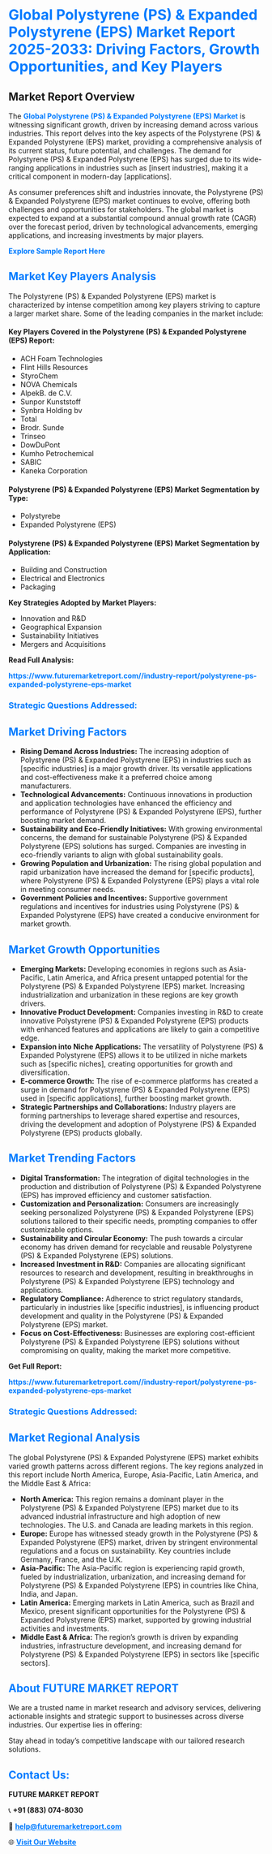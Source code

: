<h1 style="color: #007BFF;">Global Polystyrene (PS) & Expanded Polystyrene (EPS) Market Report 2025-2033: Driving Factors, Growth Opportunities, and Key Players</h1>

<section id="overview">
<h2>Market Report Overview</h2>
<p>The <a href="https://www.futuremarketreport.com//industry-report/polystyrene-ps-expanded-polystyrene-eps-market" style="color: #007BFF; text-decoration: none;"><strong>Global Polystyrene (PS) & Expanded Polystyrene (EPS) Market</strong></a> is witnessing significant growth, driven by increasing demand across various industries. This report delves into the key aspects of the Polystyrene (PS) & Expanded Polystyrene (EPS) market, providing a comprehensive analysis of its current status, future potential, and challenges. The demand for Polystyrene (PS) & Expanded Polystyrene (EPS) has surged due to its wide-ranging applications in industries such as [insert industries], making it a critical component in modern-day [applications].</p>
<p>As consumer preferences shift and industries innovate, the Polystyrene (PS) & Expanded Polystyrene (EPS) market continues to evolve, offering both challenges and opportunities for stakeholders. The global market is expected to expand at a substantial compound annual growth rate (CAGR) over the forecast period, driven by technological advancements, emerging applications, and increasing investments by major players.</p>
</section>

<section id="overview">
<p><a href="https://www.futuremarketreport.com//request-sample/reportId=61296" style="color: #007BFF; text-decoration: none;"><strong>Explore Sample Report Here</strong></a></p>
</section>

<section id="key-players">
<h2 style="color: #007BFF;">Market Key Players Analysis</h2>
<p>The Polystyrene (PS) & Expanded Polystyrene (EPS) market is characterized by intense competition among key players striving to capture a larger market share. Some of the leading companies in the market include:</p>
<h4>Key Players Covered in the Polystyrene (PS) & Expanded Polystyrene (EPS) Report:</h4>
<ul><li>ACH Foam Technologies</li><li>Flint Hills Resources</li><li>StyroChem</li><li>NOVA Chemicals</li><li>AlpekB. de C.V.</li><li>Sunpor Kunststoff</li><li>Synbra Holding bv</li><li>Total</li><li>Brodr. Sunde</li><li>Trinseo</li><li>DowDuPont</li><li>Kumho Petrochemical</li><li>SABIC</li><li>Kaneka Corporation</li></ul>
<h4>Polystyrene (PS) & Expanded Polystyrene (EPS) Market Segmentation by Type:</h4>
<ul><li>Polystyrebe</li><li>Expanded Polystyrene (EPS)</li></ul>

<h4>Polystyrene (PS) & Expanded Polystyrene (EPS) Market Segmentation by Application:</h4>
<ul><li>Building and Construction</li><li>Electrical and Electronics</li><li>Packaging</li></ul>
<p><strong>Key Strategies Adopted by Market Players:</strong></p>
<ul>
<li>Innovation and R&D</li>
<li>Geographical Expansion</li>
<li>Sustainability Initiatives</li>
<li>Mergers and Acquisitions</li>
</ul>
</section>

<section>
<p><strong>Read Full Analysis: </strong></p><a href="https://www.futuremarketreport.com//industry-report/polystyrene-ps-expanded-polystyrene-eps-market" style="color: #007BFF; text-decoration: none;"><strong>https://www.futuremarketreport.com//industry-report/polystyrene-ps-expanded-polystyrene-eps-market</strong></a>
<h3 style="color: #007BFF;">Strategic Questions Addressed:</h3>
</section>

<section id="driving-factors">
<h2 style="color: #007BFF;">Market Driving Factors</h2>
<ul>
<li><strong>Rising Demand Across Industries:</strong> The increasing adoption of Polystyrene (PS) & Expanded Polystyrene (EPS) in industries such as [specific industries] is a major growth driver. Its versatile applications and cost-effectiveness make it a preferred choice among manufacturers.</li>
<li><strong>Technological Advancements:</strong> Continuous innovations in production and application technologies have enhanced the efficiency and performance of Polystyrene (PS) & Expanded Polystyrene (EPS), further boosting market demand.</li>
<li><strong>Sustainability and Eco-Friendly Initiatives:</strong> With growing environmental concerns, the demand for sustainable Polystyrene (PS) & Expanded Polystyrene (EPS) solutions has surged. Companies are investing in eco-friendly variants to align with global sustainability goals.</li>
<li><strong>Growing Population and Urbanization:</strong> The rising global population and rapid urbanization have increased the demand for [specific products], where Polystyrene (PS) & Expanded Polystyrene (EPS) plays a vital role in meeting consumer needs.</li>
<li><strong>Government Policies and Incentives:</strong> Supportive government regulations and incentives for industries using Polystyrene (PS) & Expanded Polystyrene (EPS) have created a conducive environment for market growth.</li>
</ul>
</section>

<section id="growth-opportunities">
<h2 style="color: #007BFF;">Market Growth Opportunities</h2>
<ul>
<li><strong>Emerging Markets:</strong> Developing economies in regions such as Asia-Pacific, Latin America, and Africa present untapped potential for the Polystyrene (PS) & Expanded Polystyrene (EPS) market. Increasing industrialization and urbanization in these regions are key growth drivers.</li>
<li><strong>Innovative Product Development:</strong> Companies investing in R&D to create innovative Polystyrene (PS) & Expanded Polystyrene (EPS) products with enhanced features and applications are likely to gain a competitive edge.</li>
<li><strong>Expansion into Niche Applications:</strong> The versatility of Polystyrene (PS) & Expanded Polystyrene (EPS) allows it to be utilized in niche markets such as [specific niches], creating opportunities for growth and diversification.</li>
<li><strong>E-commerce Growth:</strong> The rise of e-commerce platforms has created a surge in demand for Polystyrene (PS) & Expanded Polystyrene (EPS) used in [specific applications], further boosting market growth.</li>
<li><strong>Strategic Partnerships and Collaborations:</strong> Industry players are forming partnerships to leverage shared expertise and resources, driving the development and adoption of Polystyrene (PS) & Expanded Polystyrene (EPS) products globally.</li>
</ul>
</section>

<section id="trending-factors">
<h2 style="color: #007BFF;">Market Trending Factors</h2>
<ul>
<li><strong>Digital Transformation:</strong> The integration of digital technologies in the production and distribution of Polystyrene (PS) & Expanded Polystyrene (EPS) has improved efficiency and customer satisfaction.</li>
<li><strong>Customization and Personalization:</strong> Consumers are increasingly seeking personalized Polystyrene (PS) & Expanded Polystyrene (EPS) solutions tailored to their specific needs, prompting companies to offer customizable options.</li>
<li><strong>Sustainability and Circular Economy:</strong> The push towards a circular economy has driven demand for recyclable and reusable Polystyrene (PS) & Expanded Polystyrene (EPS) solutions.</li>
<li><strong>Increased Investment in R&D:</strong> Companies are allocating significant resources to research and development, resulting in breakthroughs in Polystyrene (PS) & Expanded Polystyrene (EPS) technology and applications.</li>
<li><strong>Regulatory Compliance:</strong> Adherence to strict regulatory standards, particularly in industries like [specific industries], is influencing product development and quality in the Polystyrene (PS) & Expanded Polystyrene (EPS) market.</li>
<li><strong>Focus on Cost-Effectiveness:</strong> Businesses are exploring cost-efficient Polystyrene (PS) & Expanded Polystyrene (EPS) solutions without compromising on quality, making the market more competitive.</li>
</ul>
</section>

<section>
<p><strong>Get Full Report: </strong></p><a href="https://www.futuremarketreport.com//industry-report/polystyrene-ps-expanded-polystyrene-eps-market" style="color: #007BFF; text-decoration: none;"><strong>https://www.futuremarketreport.com//industry-report/polystyrene-ps-expanded-polystyrene-eps-market</strong></a>
<h3 style="color: #007BFF;">Strategic Questions Addressed:</h3>
</section>


<section id="regional-analysis">
<h2 style="color: #007BFF;">Market Regional Analysis</h2>
<p>The global Polystyrene (PS) & Expanded Polystyrene (EPS) market exhibits varied growth patterns across different regions. The key regions analyzed in this report include North America, Europe, Asia-Pacific, Latin America, and the Middle East & Africa:</p>
<ul>
<li><strong>North America:</strong> This region remains a dominant player in the Polystyrene (PS) & Expanded Polystyrene (EPS) market due to its advanced industrial infrastructure and high adoption of new technologies. The U.S. and Canada are leading markets in this region.</li>
<li><strong>Europe:</strong> Europe has witnessed steady growth in the Polystyrene (PS) & Expanded Polystyrene (EPS) market, driven by stringent environmental regulations and a focus on sustainability. Key countries include Germany, France, and the U.K.</li>
<li><strong>Asia-Pacific:</strong> The Asia-Pacific region is experiencing rapid growth, fueled by industrialization, urbanization, and increasing demand for Polystyrene (PS) & Expanded Polystyrene (EPS) in countries like China, India, and Japan.</li>
<li><strong>Latin America:</strong> Emerging markets in Latin America, such as Brazil and Mexico, present significant opportunities for the Polystyrene (PS) & Expanded Polystyrene (EPS) market, supported by growing industrial activities and investments.</li>
<li><strong>Middle East & Africa:</strong> The region’s growth is driven by expanding industries, infrastructure development, and increasing demand for Polystyrene (PS) & Expanded Polystyrene (EPS) in sectors like [specific sectors].</li>
</ul>
</section>

<footer>
<h2 style="color: #007BFF;">About FUTURE MARKET REPORT</h2>
<p>We are a trusted name in market research and advisory services, delivering actionable insights and strategic support to businesses across diverse industries. Our expertise lies in offering:</p>

<p>Stay ahead in today’s competitive landscape with our tailored research solutions.</p>

<h2 style="color: #007BFF;">Contact Us:</h2>
<p><strong>FUTURE MARKET REPORT</strong></p>
<p>📞 <strong>+91 (883) 074-8030</strong></p>
<p>📧 <strong><a href="mailto:help@futuremarketreport.com" style="color: #007BFF;">help@futuremarketreport.com</a></strong></p>
<p>🌐 <strong><a href="https://www.futuremarketreport.com/" style="color: #007BFF;">Visit Our Website</a></strong></p>
</footer>